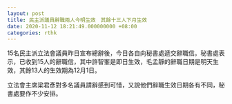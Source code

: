 ```yaml
---
layout: post
title: 民主派議員辭職兩人今明生效　其餘十三人下月生效
date: 2020-11-12 18:21:49.000000000 +08:00
categories: rthk
---
```


15名民主派立法會議員昨日宣布總辭後，今日各自向秘書處遞交辭職信。秘書處表示，已收到15人的辭職信，其中許智峯是即日生效，毛孟靜的辭職日期是明天生效，其餘13人的生效期為12月1日。

立法會主席梁君彥對多名議員請辭感到可惜，又說他們辭職生效日期各有不同，秘書處要作不少安排。
